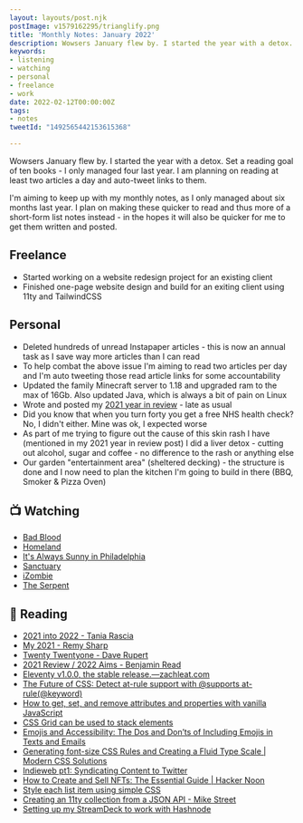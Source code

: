 ```yaml
---
layout: layouts/post.njk
postImage: v1579162295/trianglify.png
title: 'Monthly Notes: January 2022'
description: Wowsers January flew by. I started the year with a detox. Set a reading goal of 10 books - only managed four last year...
keywords:
- listening
- watching
- personal
- freelance
- work
date: 2022-02-12T00:00:00Z
tags:
- notes
tweetId: "1492565442153615368"

---
```

Wowsers January flew by. I started the year with a detox. Set a reading goal of ten books - I only managed four last year. I am planning on reading at least two articles a day and auto-tweet links to them.

I'm aiming to keep up with my monthly notes, as I only managed about six months last year. I plan on making these quicker to read and thus more of a short-form list notes instead - in the hopes it will also be quicker for me to get them written and posted.

## Freelance
- Started working on a website redesign project for an existing client
- Finished one-page website design and build for an exiting client using 11ty and TailwindCSS

## Personal
- Deleted hundreds of unread Instapaper articles - this is now an annual task as I save way more articles than I can read
- To help combat the above issue I'm aiming to read two articles per day and I'm auto tweeting those read article links for some accountability
- Updated the family Minecraft server to 1.18 and upgraded ram to the max of 16Gb. Also updated Java, which is always a bit of pain on Linux
- Wrote and posted my [2021 year in review](https://www.juanfernandes.uk/blog/2021-year-in-review/) - late as usual
- Did you know that when you turn forty you get a free NHS health check? No, I didn't either. Mine was ok, I expected worse
- As part of me trying to figure out the cause of this skin rash I have (mentioned in my 2021 year in review post) I did a liver detox - cutting out alcohol, sugar and coffee - no difference to the rash or anything else
- Our garden "entertainment area" (sheltered decking) - the structure is done and I now need to plan the kitchen I'm going to build in there (BBQ, Smoker & Pizza Oven)


## 📺 Watching
- [Bad Blood](https://www.netflix.com/gb/TITLE/80221787 "Bad Blood")
- [Homeland](https://www.netflix.com/gb/title/70180387 "Homeland")
- [It's Always Sunny in Philadelphia](https://www.netflix.com/gb/title/70136141 "It's Always Sunny in Philadelphia")
- [Sanctuary](https://www.imdb.com/title/tt0965394/ "Sanctuary")
- [iZombie](https://www.netflix.com/gb/title/80027159 "iZombie")
- [The Serpent](https://www.netflix.com/gb/title/80206099 "The Serpent")

## 📖 Reading
- [2021 into 2022 - Tania Rascia](https://www.taniarascia.com/2021-into-2022/ "2021 into 2022")
- [My 2021 - Remy Sharp](https://remysharp.com/2021/12/31/my-2021 "My 2021")
- [Twenty Twentyone - Dave Rupert](https://daverupert.com/2021/12/twenty-twentyone/ "Twenty Twentyone")
- [2021 Review / 2022 Aims - Benjamin Read](https://deliciousreverie.co.uk/posts/2021-review-2022-aims/ "2021 Review / 2022 Aims")
- [Eleventy v1.0.0, the stable release.—zachleat.com](https://www.zachleat.com/web/eleventy-one-point-oh/ "Eleventy v1.0.0, the stable release.—zachleat.com")
- [The Future of CSS: Detect at-rule support with @supports at-rule(@keyword)](https://www.bram.us/2022/01/20/detect-at-rule-support-with-the-at-rule-function/ "The Future of CSS: Detect at-rule support with @supports at-rule(@keyword)")
- [How to get, set, and remove attributes and properties with vanilla JavaScript](https://gomakethings.com/how-to-get-set-and-remove-attributes-and-properties-with-vanilla-javascript/ "How to get, set, and remove attributes and properties with vanilla JavaScript")
- [CSS Grid can be used to stack elements](https://www.stefanjudis.com/today-i-learned/css-grid-can-be-used-to-stack-elements/ "CSS Grid can be used to stack elements")
- [Emojis and Accessibility: The Dos and Don’ts of Including Emojis in Texts and Emails](https://blog.easterseals.com/emojis-and-accessibility-the-dos-and-donts-of-including-emojis-in-texts-and-emails/ "Emojis and Accessibility: The Dos and Don’ts of Including Emojis in Texts and Emails")
- [Generating font-size CSS Rules and Creating a Fluid Type Scale | Modern CSS Solutions](https://moderncss.dev/generating-font-size-css-rules-and-creating-a-fluid-type-scale/ "Generating font-size CSS Rules and Creating a Fluid Type Scale | Modern CSS Solutions")
- [Indieweb pt1: Syndicating Content to Twitter](https://mxb.dev/blog/syndicating-content-to-twitter-with-netlify-functions/ "Indieweb pt1: Syndicating Content to Twitter")
- [How to Create and Sell NFTs: The Essential Guide | Hacker Noon](https://hackernoon.com/how-to-create-and-sell-nfts-the-essential-guide-vp1w37u5 "How to Create and Sell NFTs: The Essential Guide | Hacker Noon")
- [Style each list item using simple CSS](https://devdojo.com/basharath/style-each-list-item-css "Style each list item using simple CSS")
- [Creating an 11ty collection from a JSON API - Mike Street](https://www.mikestreety.co.uk/blog/creating-an-11ty-collection-from-json-api/ "Creating an 11ty collection from a JSON API - Mike Street")
- [Setting up my StreamDeck to work with Hashnode](https://blog.tiia.rocks/setting-up-my-streamdeck-to-work-with-hashnode "Setting up my StreamDeck to work with Hashnode")
